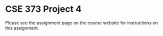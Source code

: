 # CSE 373 Project 4

Please see the assignment page on the course website for instructions on this assignment.
